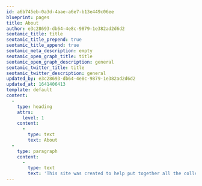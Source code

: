 ```yaml
---
id: a6b745eb-0a3d-4aae-a6e7-b13e449c06ee
blueprint: pages
title: About
author: e3c28693-db64-4e8c-9879-1e382ad2d6d2
seotamic_title: title
seotamic_title_prepend: true
seotamic_title_append: true
seotamic_meta_description: empty
seotamic_open_graph_title: title
seotamic_open_graph_description: general
seotamic_twitter_title: title
seotamic_twitter_description: general
updated_by: e3c28693-db64-4e8c-9879-1e382ad2d6d2
updated_at: 1641406413
template: default
content:
  -
    type: heading
    attrs:
      level: 1
    content:
      -
        type: text
        text: About
  -
    type: paragraph
    content:
      -
        type: text
        text: 'This site was created to help put together all the collective knowledge about the Game Gear. While the Game Gear community is smaller, it''s passion for the system is still going over 30 years later. '
---
```

